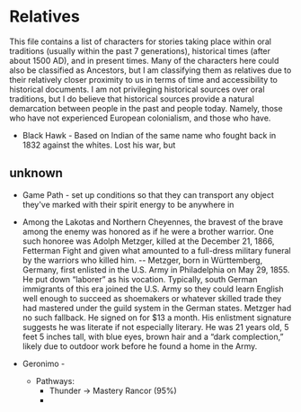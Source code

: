 # Relatives
This file contains a list of characters for stories taking place within oral traditions (usually within the past 7 generations), historical times (after about 1500 AD), and in present times. Many of the characters here could also be classified as Ancestors, but I am classifying them as relatives due to their relatively closer proximity to us in terms of time and accessibility to historical documents. I am not privileging historical sources over oral traditions, but I do believe that historical sources provide a natural demarcation between people in the past and people today. Namely, those who have not experienced European colonialism, and those who have.

* Black Hawk - Based on Indian of the same name who fought back in 1832 against the whites. Lost his war, but

## unknown
* Game Path - set up conditions so that they can transport any object they've marked with their spirit energy to be anywhere in

* Among the Lakotas and Northern Cheyennes, the bravest of the brave among the enemy was honored as if he were a brother warrior. One such honoree was Adolph Metzger, killed at the December 21, 1866, Fetterman Fight  and given what amounted to a full-dress military funeral by the warriors who killed him. -- Metzger, born in Württemberg, Germany, first enlisted in the U.S. Army in Philadelphia on May 29, 1855. He put down “laborer” as his vocation. Typically, south German immigrants of this era joined the U.S. Army so they could learn English well enough to succeed as shoemakers or whatever skilled trade they had mastered under the guild system in the German states. Metzger had no such fallback. He signed on for $13 a month. His enlistment signature suggests he was literate if not especially literary. He was 21 years old, 5 feet 5 inches tall, with blue eyes, brown hair and a “dark complection,” likely due to outdoor work before he found a home in the Army.

* Geronimo -
  * Pathways:
    * Thunder -> Mastery Rancor (95%)
    *
